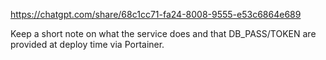 https://chatgpt.com/share/68c1cc71-fa24-8008-9555-e53c6864e689

Keep a short note on what the service does and that DB_PASS/TOKEN are provided at deploy time via Portainer.
